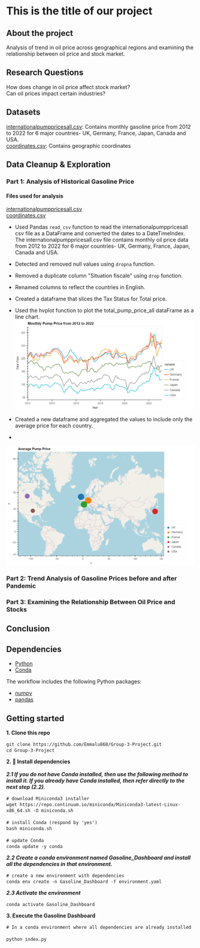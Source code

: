 # This is the title of our project


## About the project

Analysis of trend in oil price across geographical regions and examining the relationship between oil price and stock market. 

## Research Questions
How does change in oil price affect stock market? <br>
Can oil prices impact certain industries?

## Datasets
[internationalpumppricesall.csv](https://github.com/Emmalu868/Group-3-Project/blob/main/Resources/internationalpumppricesall.csv): Contains monthly gasoline price from 2012 to 2022 for 6 major countries- UK, Germany, France, Japan, Canada and USA. <br>
[coordinates.csv](https://github.com/Emmalu868/Group-3-Project/blob/main/Resources/coordinates.csv): Contains geographic coordinates

## Data Cleanup & Exploration
### Part 1: Analysis of Historical Gasoline Price
#### Files used for analysis 
[internationalpumppricesall.csv](https://github.com/Emmalu868/Group-3-Project/blob/main/Resources/internationalpumppricesall.csv)<br>
[coordinates.csv](https://github.com/Emmalu868/Group-3-Project/blob/main/Resources/coordinates.csv)<br>

* Used Pandas `read_csv` function to read the internationalpumppricesall csv file as a DataFrame and converted the dates to a DateTimeIndex. The internationalpumppricesall.csv file contains monthly oil price data from 2012 to 2022 for 6 major countries- UK, Germany, France, Japan, Canada and USA. 
* Detected and removed null values using `dropna` function.
* Removed a duplicate column "Situation fiscale" using `drop` function.
* Renamed columns to reflect the countries in English.
* Created a dataframe that slices the Tax Status for Total price.
* Used the hvplot function to plot the total_pump_price_all dataFrame as a line chart. 
![](https://github.com/Emmalu868/Group-3-Project/blob/main/Images/monthly_pump_price.png)

* Created a new dataframe and aggregated the values to include only the average price for each country.
* 
![](https://github.com/Emmalu868/Group-3-Project/blob/main/Images/pump_price_geoview.png)
 

### Part 2: Trend Analysis of Gasoline Prices before and after Pandemic

### Part 3: Examining the Relationship Between Oil Price and Stocks

## Conclusion




## Dependencies

-   [Python](https://www.python.org/)
-   [Conda](https://conda.io/)  

The workflow includes the following Python packages:
- [numpy](https://pypi.org/project/numpy/)
- [pandas](https://pypi.org/project/pandas/)

## Getting started 

**1. Clone this repo**

    git clone https://github.com/Emmalu868/Group-3-Project.git
    cd Group-3-Project


**2. 🚀 Install dependencies** <br><br>
***2.1 If you do not have Conda installed, then use the following method to install it. If you already have Conda installed, then refer directly to the next step (2.2).***

    # download Miniconda3 installer
    wget https://repo.continuum.io/miniconda/Miniconda3-latest-Linux-x86_64.sh -O miniconda.sh
    
    # install Conda (respond by 'yes')
    bash miniconda.sh
    
    # update Conda
    conda update -y conda
    
  
 ***2.2 Create a conda environment named Gasoline_Dashboard and install all the dependencies in that environment.***<br>
 
 
    # create a new environment with dependencies 
    conda env create -n Gasoline_Dashboard -f environment.yaml
    
    
 ***2.3 Activate the environment***   <br>
 
    conda activate Gasoline_Dashboard
    
**3. Execute the Gasoline Dashboard**

    # In a conda environment where all dependencies are already installed
    
    python index.py
    


